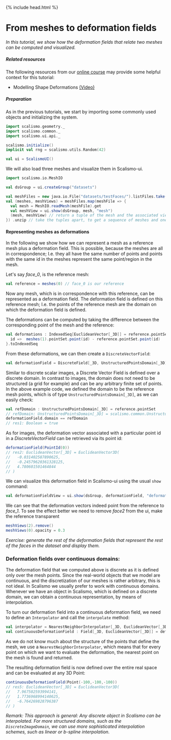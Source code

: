 {% include head.html %}

# From meshes to deformation fields

*In this tutorial, we show how the deformation fields that relate two meshes can be computed and visualized.*

##### Related resources

The following resources from our [online course](https://www.futurelearn.com/courses/statistical-shape-modelling) may provide
some helpful context for this tutorial:

- Modelling Shape Deformations [(Video)](https://www.futurelearn.com/courses/statistical-shape-modelling/3/steps/250326)


##### Preparation

As in the previous tutorials, we start by importing some commonly used objects and initializing the system.

```scala
import scalismo.geometry._
import scalismo.common._
import scalismo.ui.api._

scalismo.initialize()
implicit val rng = scalismo.utils.Random(42)

val ui = ScalismoUI()
```

We will also load three meshes and visualize them in Scalismo-ui.

```scala
import scalismo.io.MeshIO

val dsGroup = ui.createGroup("datasets")

val meshFiles = new java.io.File("datasets/testFaces/").listFiles.take(3)
val (meshes, meshViews) = meshFiles.map(meshFile => {
  val mesh = MeshIO.readMesh(meshFile).get 
  val meshView = ui.show(dsGroup, mesh, "mesh")
  (mesh, meshView) // return a tuple of the mesh and the associated view
}) .unzip // take the tuples apart, to get a sequence of meshes and one of meshViews 

```

#### Representing meshes as deformations

In the following we show how we can represent a mesh as a reference mesh plus a deformation field. This is possible,
because the meshes are all in correspondence; I.e. they all have the same number of points and points with the same id in the meshes represent
the same point/region in the mesh.

Let's say *face_0*, is the reference mesh:

```scala
val reference = meshes(0) // face_0 is our reference
```

Now any mesh, which is in correspondence with this reference, can be represented as a deformation field.
The deformation field is defined on this reference mesh; I.e. the points of
the reference mesh are the domain on which the deformation field is defined.

The deformations can be computed by taking the difference between the corresponding
point of the mesh and the reference:

```scala
val deformations : IndexedSeq[EuclideanVector[_3D]] = reference.pointSet.pointIds.map {
  id =>  meshes(1).pointSet.point(id) - reference.pointSet.point(id)
}.toIndexedSeq
```

From these deformations, we can then create a ```DiscreteVectorField```:

```scala
val deformationField = DiscreteField[_3D, UnstructuredPointsDomain[_3D], EuclideanVector[_3D]](reference.pointSet, deformations)
```

Similar to discrete scalar images, a Discrete Vector Field is defined
over a discrete domain. In contrast to images, the domain does not need to be
structured (a grid for example) and can be any arbitrary finite set of points. In the above example code, we defined the domain to be the reference mesh points, which
is of type ```UnstructuredPointsDomain[_3D]```, as we can easily check:

```scala
val refDomain : UnstructuredPointsDomain[_3D] = reference.pointSet
// refDomain: UnstructuredPointsDomain[_3D] = scalismo.common.UnstructuredPointsDomain3D@e36f4d21
deformationField.domain == refDomain
// res1: Boolean = true
```

As for images, the deformation vector associated with a particular point id in a *DiscreteVectorField* can be retrieved via its point id:

```scala
deformationField(PointId(0))
// res2: EuclideanVector[_3D] = EuclideanVector3D(
//   -0.031402587890625,
//   -0.24579620361328125,
//   4.780601501464844
// )
```

We can visualize this deformation field in Scalismo-ui using the usual ```show```
command:

```scala
val deformationFieldView = ui.show(dsGroup, deformationField, "deformations")
```

We can see that the deformation vectors indeed point from the reference to *face_1*.
To see the effect better we need to remove *face2* from the ui,
make the reference transparent

```scala
meshViews(2).remove()
meshViews(0).opacity = 0.3
```

*Exercise: generate the rest of the deformation fields that represent the rest of the faces in the dataset and display them.*


### Deformation fields over continuous domains:

The deformation field that we computed above is discrete as it is
defined only over the mesh points. Since the real-world objects that we
model are continuous, and the discretization of our meshes is rather
arbitrary, this is not ideal. In Scalismo we usually prefer to work with
continuous domains.
Whenever we have an object in Scalismo, which is defined on a discrete domain,
we can obtain a continuous representation, by means
of interpolation.

To turn our deformation field into a continuous deformation field, we need to define an ```Interpolator``` and call the ```interpolate```
method:

```scala
val interpolator = NearestNeighborInterpolator[_3D, EuclideanVector[_3D]]()
val continuousDeformationField : Field[_3D, EuclideanVector[_3D]] = deformationField.interpolate(interpolator)
```

As we do not know much about the structure of the points that define the mesh,
we use a ```NearestNeighborInterpolator```, which means that for every point on
which we want to evaluate the deformation, the nearest point on the mesh is
found and returned.

The resulting  deformation field is now defined over the entire real space and
can be evaluated at any 3D Point:

```scala
continuousDeformationField(Point(-100,-100,-100))
// res5: EuclideanVector[_3D] = EuclideanVector3D(
//   7.967502593994141,
//   1.7736968994140625,
//   -6.764269828796387
// )
```

*Remark: This approach is general: Any discrete object in Scalismo can be interpolated.
For more structured domains, such as the ```DiscreteImageDomain```, we can use
more sophisticated interpolation schemes, such as linear or b-spline interpolation.*

